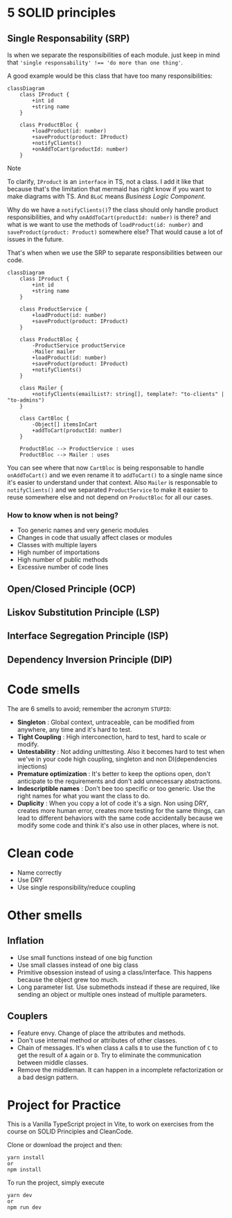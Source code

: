 # 5 SOLID principles

## __Single Responsability (SRP)__

Is when we separate the responsibilities of each module. just keep in mind that `'single responsability' !== 'do more than one thing'`.

A good example would be this class that have too many responsibilities:
```mermaid
classDiagram
    class IProduct {
        +int id
        +string name
    }

    class ProductBloc {
        +loadProduct(id: number)
        +saveProduct(product: IProduct)
        +notifyClients()
        +onAddToCart(productId: number)
    }
```
> [!NOTE]
> To clarify, `IProduct` is an `interface` in TS, not a class. I add it like that because that's the limitation that mermaid has right know if you want to make diagrams with TS. And `BLoC` means _Business Logic Component_.

Why do we have a `notifyClients()`? the class should only handle product responsibilities, and why `onAddToCart(productId: number)` is there? and what is we want to use the methods of `loadProduct(id: number)` and `saveProduct(product: Product)` somewhere else? That would cause a lot of issues in the future.

That's when when we use the SRP to separate responsibilities between our code.

```mermaid
classDiagram
    class IProduct {
        +int id
        +string name
    }

    class ProductService {
        +loadProduct(id: number)
        +saveProduct(product: IProduct)
    }

    class ProductBloc {
        -ProductService productService
        -Mailer mailer
        +loadProduct(id: number)
        +saveProduct(product: IProduct)
        +notifyClients()
    }

    class Mailer {
        +notifyClients(emailList?: string[], template?: "to-clients" | "to-admins")
    }

    class CartBloc {
        -Object[] itemsInCart
        +addToCart(productId: number)
    }

    ProductBloc --> ProductService : uses
    ProductBloc --> Mailer : uses
```

You can see where that now `CartBloc` is being responsable to handle `onAddToCart()` and we even rename it to `addToCart()` to a single name since it's easier to understand under that context. Also `Mailer` is responsable to `notifyClients()` and we separated `ProductService` to make it easier to reuse somewhere else and not depend on `ProductBloc` for all our cases.

### How to know when is not being?
- Too generic names and very generic modules
- Changes in code that usually affect clases or modules
- Classes with multiple layers
- High number of importations
- High number of public methods
- Excessive number of code lines
## __Open/Closed Principle (OCP)__
## __Liskov Substitution Principle (LSP)__
## __Interface Segregation Principle (ISP)__
## __Dependency Inversion Principle (DIP)__

# Code smells
The are 6 smells to avoid; remember the acronym `STUPID`:
- __Singleton__ : Global context, untraceable, can be modified from anywhere, any time and it's hard to test.
- __Tight Coupling__ : High interconection, hard to test, hard to scale or modify.
- __Untestability__ : Not adding unittesting. Also it becomes hard to test when we've in your code high coupling, singleton and non DI(dependencies injections)
- __Premature optimization__ : It's better to keep the options open, don't anticipate to the requirements and don't add unnecessary abstractions. 
- __Indescriptible names__ : Don't bee too specific or too generic. Use the right names for what you want the class to do.
- __Duplicity__ : When you copy a lot of code it's a sign. Non using DRY, creates more human error, creates more testing for the same things, can lead to different behaviors with the same code accidentally because we modify some code and think it's also use in other places, where is not.

# Clean code
- Name correctly
- Use DRY
- Use single responsibility/reduce coupling

# Other smells
## Inflation  
- Use small functions instead of one big function
- Use small classes instead of one big class
- Primitive obsession instead of using a class/interface. This happens because the object grew too much.
- Long parameter list. Use submethods instead if these are required, like sending an object or multiple ones instead of multiple parameters.

## Couplers
- Feature envy. Change of place the attributes and methods.
- Don't use internal method or attributes of other classes.
- Chain of messages. It's when class `A` calls `B` to use the function of `C` to get the result of `A` again or `D`. Try to eliminate the communication between middle classes.
- Remove the middleman. It can happen in a incomplete refactorization or a bad design pattern.

# Project for Practice

This is a Vanilla TypeScript project in Vite, to work on exercises from the course on SOLID Principles and CleanCode.

Clone or download the project and then:

```
yarn install
or
npm install
```

To run the project, simply execute
```
yarn dev
or
npm run dev
```